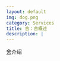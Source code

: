 ```yaml
---
layout: default
img: dog.png
category: Services
title: 舍：舍概述
description: |
---
```

   [舍](http://riddlegirl.github.io/)介绍